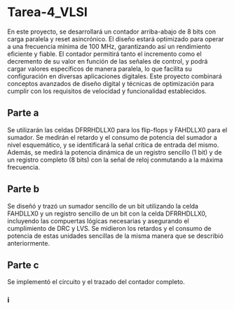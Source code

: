 # Tarea-4_VLSI
En este proyecto, se desarrollará un contador arriba-abajo de 8 bits con carga paralela y reset asincrónico. El diseño estará optimizado para operar a una frecuencia mínima de 100 MHz, garantizando así un rendimiento eficiente y fiable. El contador permitirá tanto el incremento como el decremento de su valor en función de las señales de control, y podrá cargar valores específicos de manera paralela, lo que facilita su configuración en diversas aplicaciones digitales. Este proyecto combinará conceptos avanzados de diseño digital y técnicas de optimización para cumplir con los requisitos de velocidad y funcionalidad establecidos.

## Parte a
Se utilizarán las celdas DFRRHDLLX0 para los flip-flops y FAHDLLX0 para el sumador. Se medirán el retardo y el consumo de potencia del sumador a nivel esquemático, y se identificará la señal crítica de entrada del mismo. Además, se medirá la potencia dinámica de un registro sencillo (1 bit) y de un registro completo (8 bits) con la señal de reloj conmutando a la máxima frecuencia.

## Parte b
Se diseñó y trazó un sumador sencillo de un bit utilizando la celda FAHDLLX0 y un registro sencillo de un bit con la celda DFRRHDLLX0, incluyendo las compuertas lógicas necesarias y asegurando el cumplimiento de DRC y LVS. Se midieron los retardos y el consumo de potencia de estas unidades sencillas de la misma manera que se describió anteriormente.

## Parte c 
Se implementó el circuito y el trazado del contador completo.
### i
